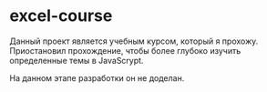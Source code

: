 # excel-course

Данный проект является учебным курсом, который я прохожу. 
Приостановил прохождение, чтобы более глубоко изучить определенные темы в JavaScrypt. 

На данном этапе разработки он не доделан.
